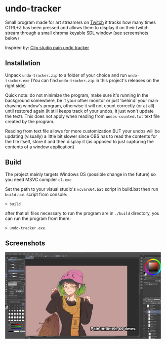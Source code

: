 # undo-tracker

Small program made for art streamers on [Twitch](https://www.twitch.tv/)
it tracks how many times CTRL+Z has been pressed and allows them to display
it on their twitch stream through a small chroma keyable SDL window (see screenshots below)

Inspired by: [Clip studio pain undo tracker](https://github.com/dotboris/clip-studio-pain-undo-tracker)

## Installation

Unpack `undo-tracker.zip` to a folder of your choice and run `undo-tracker.exe`
(You can find `undo-tracker.zip` in this project's releases on the right side)

Quick note: do not minimize the program, make sure it's running in the background somewhere, be it 
your other monitor or just 'behind' your main drawing window's program, otherwise it will not 
count correctly (or at all) until restored again (it still keeps track of your undos, it just won't 
update the text). This does not apply when reading from `undos-counted.txt` text file created by the
program.

Reading from text file allows for more customization BUT your undos will be updating (visually) a little bit slower
since OBS has to read the contents for the file itself, store it and then display it (as opposed to just capturing
the contents of a window application)

## Build

The project mainly targets Windows OS (possible change in the future) so you need MSVC compiler `cl.exe`

Set the path to your visual studio's `vcvars64.bat` script in build.bat then run `build.bat` script
from console:

```console
> build
```

after that all files necessary to run the program are in `./build` directory, you can run the program
from there:

```console
> undo-tracker.exe
```

## Screenshots

![obs](./obs.jpg)